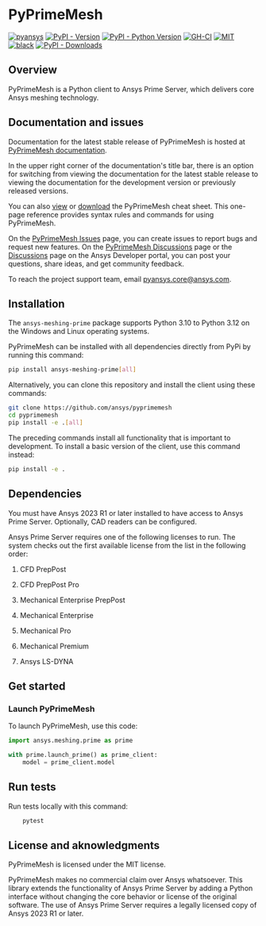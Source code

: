 # PyPrimeMesh

[![pyansys](https://img.shields.io/badge/Py-Ansys-ffc107.svg?logo=data:image/png;base64,iVBORw0KGgoAAAANSUhEUgAAABAAAAAQCAIAAACQkWg2AAABDklEQVQ4jWNgoDfg5mD8vE7q/3bpVyskbW0sMRUwofHD7Dh5OBkZGBgW7/3W2tZpa2tLQEOyOzeEsfumlK2tbVpaGj4N6jIs1lpsDAwMJ278sveMY2BgCA0NFRISwqkhyQ1q/Nyd3zg4OBgYGNjZ2ePi4rB5loGBhZnhxTLJ/9ulv26Q4uVk1NXV/f///////69du4Zdg78lx//t0v+3S88rFISInD59GqIH2esIJ8G9O2/XVwhjzpw5EAam1xkkBJn/bJX+v1365hxxuCAfH9+3b9/+////48cPuNehNsS7cDEzMTAwMMzb+Q2u4dOnT2vWrMHu9ZtzxP9vl/69RVpCkBlZ3N7enoDXBwEAAA+YYitOilMVAAAAAElFTkSuQmCC)](https://docs.pyansys.com/)
[![PyPI - Version](https://img.shields.io/pypi/v/ansys-meshing-prime)](https://pypi.org/project/ansys-meshing-prime/)
[![PyPI - Python Version](https://img.shields.io/pypi/pyversions/ansys-meshing-prime)](https://pypi.org/project/ansys-meshing-prime/)
[![GH-CI](https://github.com/ansys/pyprimemesh/actions/workflows/ci_cd.yml/badge.svg)](https://github.com/ansys/pyprimemesh/actions/workflows/ci_cd.yml)
[![MIT](https://img.shields.io/badge/License-MIT-yellow.svg)](https://opensource.org/licenses/MIT)
[![black](https://img.shields.io/badge/code%20style-black-000000.svg?style=flat)](https://github.com/psf/black)
[![PyPI - Downloads](https://img.shields.io/pypi/dm/ansys-meshing-prime)](https://pypi.org/project/ansys-meshing-prime/)

## Overview

PyPrimeMesh is a Python client to Ansys Prime Server, which
delivers core Ansys meshing technology.

## Documentation and issues

Documentation for the latest stable release of PyPrimeMesh is hosted at
[PyPrimeMesh documentation](https://prime.docs.pyansys.com/version/stable/).

In the upper right corner of the documentation's title bar, there is an option
for switching from viewing the documentation for the latest stable release
to viewing the documentation for the development version or previously
released versions.

You can also [view](https://cheatsheets.docs.pyansys.com/pyprimemesh_cheat_sheet.png) or
[download](https://cheatsheets.docs.pyansys.com/pyprimemesh_cheat_sheet.pdf) the
PyPrimeMesh cheat sheet. This one-page reference provides syntax rules and commands
for using PyPrimeMesh.

On the [PyPrimeMesh Issues](https://github.com/ansys/pyprimemesh/issues) page,
you can create issues to report bugs and request new features. On the
[PyPrimeMesh Discussions](https://github.com/ansys/pyprimemesh/discussions) page or the
[Discussions](https://discuss.ansys.com/) page on the Ansys Developer portal,
you can post your questions, share ideas, and get community feedback. 

To reach the project support team, email [pyansys.core@ansys.com](mailtto:pyansys.core@ansys.com).

## Installation

The `ansys-meshing-prime` package supports Python 3.10 to Python 3.12 on the Windows and Linux
operating systems.


PyPrimeMesh can be installed with all dependencies directly from PyPi by running
this command:

```bash
pip install ansys-meshing-prime[all]
```

Alternatively, you can clone this repository and install the client using
these commands:

```bash
git clone https://github.com/ansys/pyprimemesh
cd pyprimemesh
pip install -e .[all]
```

The preceding commands install all functionality that is important to development.
To install a basic version of the client, use this command instead:

```bash
pip install -e .
```

## Dependencies

You must have Ansys 2023 R1 or later installed to have access to Ansys Prime Server. 
Optionally, CAD readers can be configured.

Ansys Prime Server requires one of the following licenses to run. 
The system checks out the first available license from the list in the following order:

1. CFD PrepPost

2. CFD PrepPost Pro

3. Mechanical Enterprise PrepPost

4. Mechanical Enterprise

5. Mechanical Pro

6. Mechanical Premium

7. Ansys LS-DYNA

## Get started

### Launch PyPrimeMesh

To launch PyPrimeMesh, use this code:

```python
import ansys.meshing.prime as prime

with prime.launch_prime() as prime_client:
    model = prime_client.model
```

## Run tests

Run tests locally with this command:
```bash
    pytest
```

## License and aknowledgments

PyPrimeMesh is licensed under the MIT license.

PyPrimeMesh makes no commercial claim over Ansys whatsoever. This library extends the functionality of
Ansys Prime Server by adding a Python interface without changing the core behavior or license
of the original software. The use of Ansys Prime Server requires a legally licensed copy of Ansys
2023 R1 or later.
